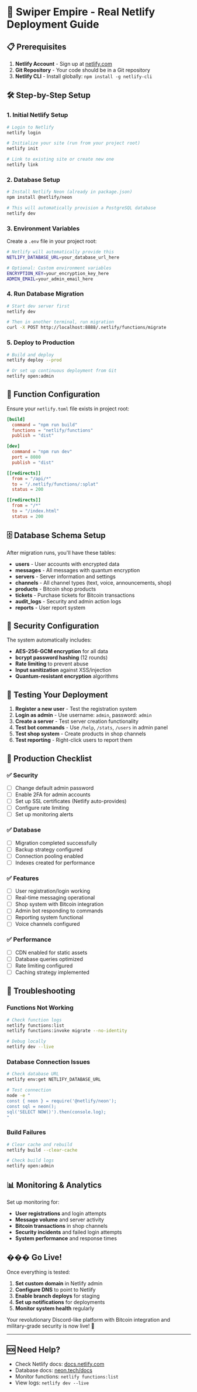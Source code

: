 # 🚀 Swiper Empire - Real Netlify Deployment Guide

## 📋 Prerequisites

1. **Netlify Account** - Sign up at [netlify.com](https://netlify.com)
2. **Git Repository** - Your code should be in a Git repository
3. **Netlify CLI** - Install globally: `npm install -g netlify-cli`

## 🛠️ Step-by-Step Setup

### 1. **Initial Netlify Setup**

```bash
# Login to Netlify
netlify login

# Initialize your site (run from your project root)
netlify init

# Link to existing site or create new one
netlify link
```

### 2. **Database Setup**

```bash
# Install Netlify Neon (already in package.json)
npm install @netlify/neon

# This will automatically provision a PostgreSQL database
netlify dev
```

### 3. **Environment Variables**

Create a `.env` file in your project root:

```bash
# Netlify will automatically provide this
NETLIFY_DATABASE_URL=your_database_url_here

# Optional: Custom environment variables
ENCRYPTION_KEY=your_encryption_key_here
ADMIN_EMAIL=your_admin_email_here
```

### 4. **Run Database Migration**

```bash
# Start dev server first
netlify dev

# Then in another terminal, run migration
curl -X POST http://localhost:8888/.netlify/functions/migrate
```

### 5. **Deploy to Production**

```bash
# Build and deploy
netlify deploy --prod

# Or set up continuous deployment from Git
netlify open:admin
```

## 🔧 Function Configuration

Ensure your `netlify.toml` file exists in project root:

```toml
[build]
  command = "npm run build"
  functions = "netlify/functions"
  publish = "dist"

[dev]
  command = "npm run dev"
  port = 8080
  publish = "dist"

[[redirects]]
  from = "/api/*"
  to = "/.netlify/functions/:splat"
  status = 200

[[redirects]]
  from = "/*"
  to = "/index.html"
  status = 200
```

## 🗄️ Database Schema Setup

After migration runs, you'll have these tables:

- **users** - User accounts with encrypted data
- **messages** - All messages with quantum encryption
- **servers** - Server information and settings
- **channels** - All channel types (text, voice, announcements, shop)
- **products** - Bitcoin shop products
- **tickets** - Purchase tickets for Bitcoin transactions
- **audit_logs** - Security and admin action logs
- **reports** - User report system

## 🔐 Security Configuration

The system automatically includes:

- **AES-256-GCM encryption** for all data
- **bcrypt password hashing** (12 rounds)
- **Rate limiting** to prevent abuse
- **Input sanitization** against XSS/injection
- **Quantum-resistant encryption** algorithms

## 🎯 Testing Your Deployment

1. **Register a new user** - Test the registration system
2. **Login as admin** - Use username: `admin`, password: `admin`
3. **Create a server** - Test server creation functionality
4. **Test bot commands** - Use `/help`, `/stats`, `/users` in admin panel
5. **Test shop system** - Create products in shop channels
6. **Test reporting** - Right-click users to report them

## 🚨 Production Checklist

### ✅ **Security**

- [ ] Change default admin password
- [ ] Enable 2FA for admin accounts
- [ ] Set up SSL certificates (Netlify auto-provides)
- [ ] Configure rate limiting
- [ ] Set up monitoring alerts

### ✅ **Database**

- [ ] Migration completed successfully
- [ ] Backup strategy configured
- [ ] Connection pooling enabled
- [ ] Indexes created for performance

### ✅ **Features**

- [ ] User registration/login working
- [ ] Real-time messaging operational
- [ ] Shop system with Bitcoin integration
- [ ] Admin bot responding to commands
- [ ] Reporting system functional
- [ ] Voice channels configured

### ✅ **Performance**

- [ ] CDN enabled for static assets
- [ ] Database queries optimized
- [ ] Rate limiting configured
- [ ] Caching strategy implemented

## 🔧 Troubleshooting

### **Functions Not Working**

```bash
# Check function logs
netlify functions:list
netlify functions:invoke migrate --no-identity

# Debug locally
netlify dev --live
```

### **Database Connection Issues**

```bash
# Check database URL
netlify env:get NETLIFY_DATABASE_URL

# Test connection
node -e "
const { neon } = require('@netlify/neon');
const sql = neon();
sql('SELECT NOW()').then(console.log);
"
```

### **Build Failures**

```bash
# Clear cache and rebuild
netlify build --clear-cache

# Check build logs
netlify open:admin
```

## 📊 Monitoring & Analytics

Set up monitoring for:

- **User registrations** and login attempts
- **Message volume** and server activity
- **Bitcoin transactions** in shop channels
- **Security incidents** and failed login attempts
- **System performance** and response times

## ��� Go Live!

Once everything is tested:

1. **Set custom domain** in Netlify admin
2. **Configure DNS** to point to Netlify
3. **Enable branch deploys** for staging
4. **Set up notifications** for deployments
5. **Monitor system health** regularly

Your revolutionary Discord-like platform with Bitcoin integration and military-grade security is now live! 🚀

---

## 🆘 Need Help?

- Check Netlify docs: [docs.netlify.com](https://docs.netlify.com)
- Database docs: [neon.tech/docs](https://neon.tech/docs)
- Monitor functions: `netlify functions:list`
- View logs: `netlify dev --live`
